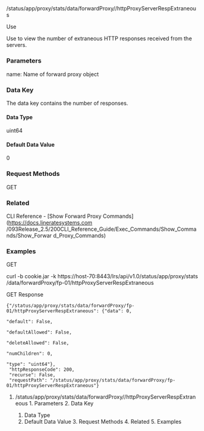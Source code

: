 ##
/status/app/proxy/stats/data/forwardProxy/<name>/httpProxyServerRespExtraneous

Use

Use to view the number of extraneous HTTP responses received from the servers.

### Parameters

name: Name of forward proxy object

### Data Key

The data key contains the number of responses.

#### Data Type

uint64

#### Default Data Value

0

### Request Methods

GET

### Related

CLI Reference - [Show Forward Proxy Commands](https://docs.lineratesystems.com
/093Release_2.5/200CLI_Reference_Guide/Exec_Commands/Show_Commands/Show_Forwar
d_Proxy_Commands)

### Examples

GET

curl -b cookie.jar -k https://host-70:8443/lrs/api/v1.0/status/app/proxy/stats
/data/forwardProxy/fp-01/httpProxyServerRespExtraneous

GET Response

    
    {"/status/app/proxy/stats/data/forwardProxy/fp-01/httpProxyServerRespExtraneous": {"data": 0,
                                                                                        "default": False,
                                                                                        "defaultAllowed": False,
                                                                                        "deleteAllowed": False,
                                                                                        "numChildren": 0,
                                                                                        "type": "uint64"},
     "httpResponseCode": 200,
     "recurse": False,
     "requestPath": "/status/app/proxy/stats/data/forwardProxy/fp-01/httpProxyServerRespExtraneous"}
    

  1. /status/app/proxy/stats/data/forwardProxy/<name>/httpProxyServerRespExtraneous
    1. Parameters
    2. Data Key
      1. Data Type
      2. Default Data Value
    3. Request Methods
    4. Related
    5. Examples

